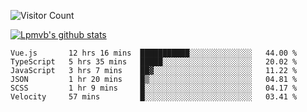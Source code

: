 ![Visitor Count](https://profile-counter.glitch.me/Lpmvb/count.svg)

[![Lpmvb's github stats](https://github-readme-stats.vercel.app/api?username=lpmvb&show_icons=true&title_color=fff&icon_color=79ff97&text_color=9f9f9f&bg_color=151515)](https://github.com/anuraghazra/github-readme-stats)

<!--
Here are some ideas to get you started:

- 🔭 I’m currently working on ...
- 🌱 I’m currently learning ...
- 👯 I’m looking to collaborate on ...
- 🤔 I’m looking for help with ...
- 💬 Ask me about ...
- 📫 How to reach me: ...
- 😄 Pronouns: ...
- ⚡ Fun fact: ...
-->

<!--START_SECTION:waka-->

```text
Vue.js       12 hrs 16 mins  ███████████░░░░░░░░░░░░░░   44.00 %
TypeScript   5 hrs 35 mins   █████░░░░░░░░░░░░░░░░░░░░   20.02 %
JavaScript   3 hrs 7 mins    ██▓░░░░░░░░░░░░░░░░░░░░░░   11.22 %
JSON         1 hr 20 mins    █▒░░░░░░░░░░░░░░░░░░░░░░░   04.81 %
SCSS         1 hr 9 mins     █░░░░░░░░░░░░░░░░░░░░░░░░   04.17 %
Velocity     57 mins         █░░░░░░░░░░░░░░░░░░░░░░░░   03.41 %
```

<!--END_SECTION:waka-->
